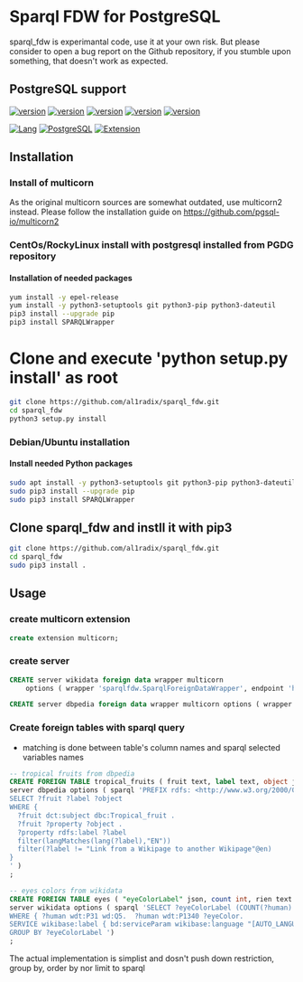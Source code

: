 # Sparql FDW for PostgreSQL

sparql_fdw is experimantal code, use it at your own risk. But please consider
to open a bug report on the Github repository, if you stumble upon something,
that doesn't work as expected.



## PostgreSQL support

[![version](https://img.shields.io/badge/PostgreSQL-10-blue.svg)]()
[![version](https://img.shields.io/badge/PostgreSQL-11-blue.svg)]()
[![version](https://img.shields.io/badge/PostgreSQL-12-blue.svg)]()
[![version](https://img.shields.io/badge/PostgreSQL-13-blue.svg)]()
[![version](https://img.shields.io/badge/PostgreSQL-14-blue.svg)]()

[![Lang](https://img.shields.io/badge/Language-Python3-green.svg)]()
[![PostgreSQL](https://img.shields.io/badge/License-PostgreSQL-green.svg)]()
[![Extension](https://img.shields.io/badge/Extension-PostgreSQL-green.svg)]()

## Installation

### Install of multicorn

As the original multicorn sources are somewhat outdated, use multicorn2 instead.
Please follow the installation guide on https://github.com/pgsql-io/multicorn2

### CentOs/RockyLinux install with postgresql installed from PGDG repository

#### Installation of needed packages

```bash
yum install -y epel-release
yum install -y python3-setuptools git python3-pip python3-dateutil
pip3 install --upgrade pip
pip3 install SPARQLWrapper
```

# Clone and execute 'python setup.py install' as root

```bash
git clone https://github.com/al1radix/sparql_fdw.git
cd sparql_fdw
python3 setup.py install
```
### Debian/Ubuntu installation

#### Install needed Python packages

```bash
sudo apt install -y python3-setuptools git python3-pip python3-dateutil
sudo pip3 install --upgrade pip
sudo pip3 install SPARQLWrapper
```

## Clone sparql_fdw and instll it with pip3

```bash
git clone https://github.com/al1radix/sparql_fdw.git
cd sparql_fdw
sudo pip3 install .
```


## Usage
### create multicorn extension
```sql
create extension multicorn;
```
### create server
```sql
CREATE server wikidata foreign data wrapper multicorn
	options ( wrapper 'sparqlfdw.SparqlForeignDataWrapper', endpoint 'https://query.wikidata.org/sparql');

CREATE server dbpedia foreign data wrapper multicorn options ( wrapper 'sparqlfdw.SparqlForeignDataWrapper', endpoint 'http://dbpedia.org/sparql' );
```

### Create foreign tables with sparql query
* matching is done between table's column names and sparql selected variables names

```sql
-- tropical fruits from dbpedia
CREATE FOREIGN TABLE tropical_fruits ( fruit text, label text, object json )
server dbpedia options ( sparql 'PREFIX rdfs: <http://www.w3.org/2000/01/rdf-schema#>
SELECT ?fruit ?label ?object
WHERE {
  ?fruit dct:subject dbc:Tropical_fruit .
  ?fruit ?property ?object .
  ?property rdfs:label ?label
  filter(langMatches(lang(?label),"EN"))
  filter(?label != "Link from a Wikipage to another Wikipage"@en)
}
' )
;

-- eyes colors from wikidata
CREATE FOREIGN TABLE eyes ( "eyeColorLabel" json, count int, rien text )
server wikidata options ( sparql 'SELECT ?eyeColorLabel (COUNT(?human) AS ?count)
WHERE { ?human wdt:P31 wd:Q5.  ?human wdt:P1340 ?eyeColor.
SERVICE wikibase:label { bd:serviceParam wikibase:language "[AUTO_LANGUAGE],en". } }
GROUP BY ?eyeColorLabel ')
;
```

The actual implementation is simplist and dosn't push down restriction, group by, order by nor limit to sparql
